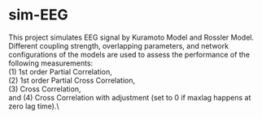 # sim-EEG
This project simulates EEG signal by Kuramoto Model and Rossler Model. Different coupling strength, overlapping parameters, and network configurations of the models are used to assess the performance of the following measurements: \
(1) 1st order Partial Correlation, \
(2) 1st order Partial Cross Correlation, \
(3) Cross Correlation, \
and (4) Cross Correlation with adjustment (set to 0 if maxlag happens at zero lag time).\
